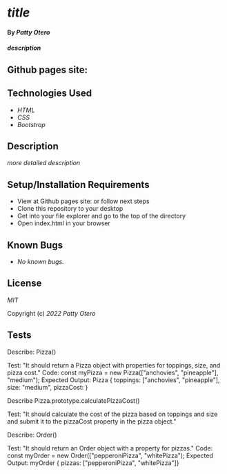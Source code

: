 # _title_

#### By _**Patty Otero**_

#### _description_

## Github pages site: 

## Technologies Used

* _HTML_
* _CSS_
* _Bootstrap_

## Description

_more detailed description_

## Setup/Installation Requirements

* View at Github pages site:  or follow next steps
* Clone this repository to your desktop
* Get into your file explorer and go to the top of the directory
* Open index.html in your browser

## Known Bugs

* _No known bugs._

## License

_MIT_

Copyright (c) _2022_ _Patty Otero_

## Tests
Describe: Pizza()

Test: "It should return a Pizza object with properties for toppings, size, and pizza cost."
Code: const myPizza = new Pizza(["anchovies", "pineapple"], "medium");
Expected Output: Pizza { toppings: ["anchovies", "pineapple"], size: "medium", pizzaCost: }

Describe Pizza.prototype.calculatePizzaCost()

Test: "It should calculate the cost of the pizza based on toppings and size and submit it to the pizzaCost property in the pizza object."

Describe: Order()

Test: "It should return an Order object with a property for pizzas."
Code: const myOrder = new Order(["pepperoniPizza", "whitePizza");
Expected Output: myOrder { pizzas: ["pepperoniPizza", "whitePizza"]}

